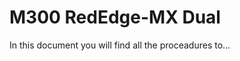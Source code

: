 M300 RedEdge-MX Dual 
=======================

In this document you will find all the proceadures to... 